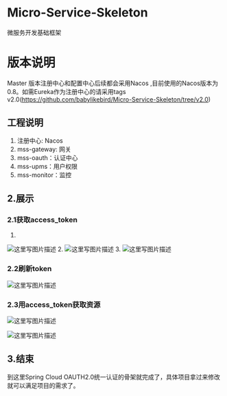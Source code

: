 # Micro-Service-Skeleton
微服务开发基础框架

# 版本说明
Master 版本注册中心和配置中心后续都会采用Nacos ,目前使用的Nacos版本为0.8。如需Eureka作为注册中心的请采用tags v2.0(https://github.com/babylikebird/Micro-Service-Skeleton/tree/v2.0)

## 工程说明

 1. 注册中心: Nacos
 2. mss-gateway: 网关
 3. mss-oauth：认证中心
 4. mss-upms：用户权限
 5. mss-monitor：监控

## 2.展示
### 2.1获取access_token
1.
![这里写图片描述](http://img.blog.csdn.net/20180104152228530?watermark/2/text/aHR0cDovL2Jsb2cuY3Nkbi5uZXQvdzEwNTQ5OTM1NDQ=/font/5a6L5L2T/fontsize/400/fill/I0JBQkFCMA==/dissolve/70/gravity/SouthEast)
2.
![这里写图片描述](http://img.blog.csdn.net/20180104152257619?watermark/2/text/aHR0cDovL2Jsb2cuY3Nkbi5uZXQvdzEwNTQ5OTM1NDQ=/font/5a6L5L2T/fontsize/400/fill/I0JBQkFCMA==/dissolve/70/gravity/SouthEast)
3.
![这里写图片描述](http://img.blog.csdn.net/20180104152324593?watermark/2/text/aHR0cDovL2Jsb2cuY3Nkbi5uZXQvdzEwNTQ5OTM1NDQ=/font/5a6L5L2T/fontsize/400/fill/I0JBQkFCMA==/dissolve/70/gravity/SouthEast)
### 2.2刷新token
![这里写图片描述](http://img.blog.csdn.net/20180104152502267?watermark/2/text/aHR0cDovL2Jsb2cuY3Nkbi5uZXQvdzEwNTQ5OTM1NDQ=/font/5a6L5L2T/fontsize/400/fill/I0JBQkFCMA==/dissolve/70/gravity/SouthEast)

### 2.3用access_token获取资源
![这里写图片描述](http://img.blog.csdn.net/20180104152710161?watermark/2/text/aHR0cDovL2Jsb2cuY3Nkbi5uZXQvdzEwNTQ5OTM1NDQ=/font/5a6L5L2T/fontsize/400/fill/I0JBQkFCMA==/dissolve/70/gravity/SouthEast)

![这里写图片描述](http://img.blog.csdn.net/20180104152732088?watermark/2/text/aHR0cDovL2Jsb2cuY3Nkbi5uZXQvdzEwNTQ5OTM1NDQ=/font/5a6L5L2T/fontsize/400/fill/I0JBQkFCMA==/dissolve/70/gravity/SouthEast)

## 3.结束
到这里Spring Cloud OAUTH2.0统一认证的骨架就完成了，具体项目拿过来修改就可以满足项目的需求了。
